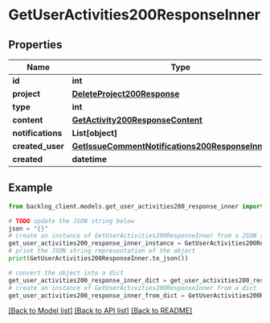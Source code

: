 # GetUserActivities200ResponseInner


## Properties

Name | Type | Description | Notes
------------ | ------------- | ------------- | -------------
**id** | **int** |  | [optional] 
**project** | [**DeleteProject200Response**](DeleteProject200Response.md) |  | [optional] 
**type** | **int** |  | [optional] 
**content** | [**GetActivity200ResponseContent**](GetActivity200ResponseContent.md) |  | [optional] 
**notifications** | **List[object]** |  | [optional] 
**created_user** | [**GetIssueCommentNotifications200ResponseInnerUser**](GetIssueCommentNotifications200ResponseInnerUser.md) |  | [optional] 
**created** | **datetime** |  | [optional] 

## Example

```python
from backlog_client.models.get_user_activities200_response_inner import GetUserActivities200ResponseInner

# TODO update the JSON string below
json = "{}"
# create an instance of GetUserActivities200ResponseInner from a JSON string
get_user_activities200_response_inner_instance = GetUserActivities200ResponseInner.from_json(json)
# print the JSON string representation of the object
print(GetUserActivities200ResponseInner.to_json())

# convert the object into a dict
get_user_activities200_response_inner_dict = get_user_activities200_response_inner_instance.to_dict()
# create an instance of GetUserActivities200ResponseInner from a dict
get_user_activities200_response_inner_from_dict = GetUserActivities200ResponseInner.from_dict(get_user_activities200_response_inner_dict)
```
[[Back to Model list]](../README.md#documentation-for-models) [[Back to API list]](../README.md#documentation-for-api-endpoints) [[Back to README]](../README.md)


